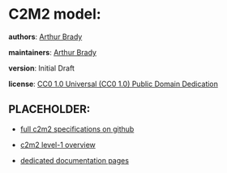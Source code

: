 # C2M2 model:


**authors**: [Arthur Brady]()

**maintainers**: [Arthur Brady]()

**version**: Initial Draft

**license**: [CC0 1.0 Universal (CC0 1.0) Public Domain Dedication](https://creativecommons.org/publicdomain/zero/1.0/deed.en)

## PLACEHOLDER:


* [full c2m2 specifications on github](https://github.com/nih-cfde/specifications-and-documentation)

* [c2m2 level-1 overview](https://github.com/nih-cfde/specifications-and-documentation/blob/master/draft-C2M2_ER_diagrams/Level-1-C2M2-model.png)

* [dedicated documentation pages](https://github.com/nih-cfde/specifications-and-documentation/tree/master/draft-C2M2_specification_with_Levels)
